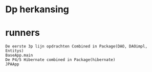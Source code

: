 # Dp herkansing

# runners
```
De eerste 3p lijn opdrachten Combined in Package(DAO, DAOimpl, Entitys)
BaseApp.main
De P4/5 Hibernate combined in Package(hibernate)
JPAApp
```
